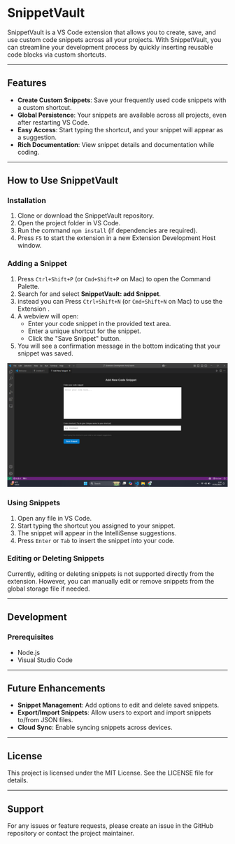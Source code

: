 # SnippetVault

SnippetVault is a VS Code extension that allows you to create, save, and use custom code snippets across all your projects. With SnippetVault, you can streamline your development process by quickly inserting reusable code blocks via custom shortcuts.

---

## Features
- **Create Custom Snippets**: Save your frequently used code snippets with a custom shortcut.
- **Global Persistence**: Your snippets are available across all projects, even after restarting VS Code.
- **Easy Access**: Start typing the shortcut, and your snippet will appear as a suggestion.
- **Rich Documentation**: View snippet details and documentation while coding.

---

## How to Use SnippetVault

### Installation
1. Clone or download the SnippetVault repository.
2. Open the project folder in VS Code.
3. Run the command `npm install` (if dependencies are required).
4. Press `F5` to start the extension in a new Extension Development Host window.

### Adding a Snippet
1. Press `Ctrl+Shift+P` (or `Cmd+Shift+P` on Mac) to open the Command Palette.
2. Search for and select **SnippetVault: add Snippet**.
3. instead you can Press `Ctrl+Shift+N` (or `Cmd+Shift+N` on Mac) to use the Extension .
4. A webview will open:
   - Enter your code snippet in the provided text area.
   - Enter a unique shortcut for the snippet.
   - Click the "Save Snippet" button.
5. You will see a confirmation message in the bottom indicating that your snippet was saved.

![SnippetVault Preview](./assets/snippetvault.png)


### Using Snippets
1. Open any file in VS Code.
2. Start typing the shortcut you assigned to your snippet.
3. The snippet will appear in the IntelliSense suggestions.
4. Press `Enter` or `Tab` to insert the snippet into your code.

### Editing or Deleting Snippets
Currently, editing or deleting snippets is not supported directly from the extension. However, you can manually edit or remove snippets from the global storage file if needed.

---

## Development

### Prerequisites
- Node.js
- Visual Studio Code

---

## Future Enhancements
- **Snippet Management**: Add options to edit and delete saved snippets.
- **Export/Import Snippets**: Allow users to export and import snippets to/from JSON files.
- **Cloud Sync**: Enable syncing snippets across devices.

---

## License
This project is licensed under the MIT License. See the LICENSE file for details.

---

## Support
For any issues or feature requests, please create an issue in the GitHub repository or contact the project maintainer.

